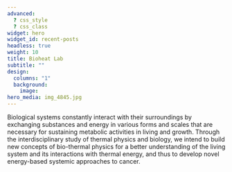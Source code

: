 ```yaml
---
advanced:
  ? css_style
  ? css_class
widget: hero
widget_id: recent-posts
headless: true
weight: 10
title: Bioheat Lab
subtitle: ""
design:
  columns: "1"
  background:
    image: 
hero_media: img_4845.jpg
---
```

Biological systems constantly interact with their surroundings by exchanging substances and energy in various forms and scales that are necessary for sustaining metabolic activities in living and growth. Through the interdisciplinary study of thermal physics and biology, we intend to build new concepts of bio-thermal physics for a better understanding of the living system and its interactions with thermal energy, and thus to develop novel energy-based systemic approaches to cancer.
